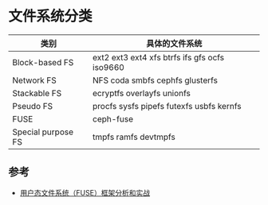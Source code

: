 # 文件系统分类

| 类别               | 具体的文件系统                                |
| ------------------ | --------------------------------------------- |
| Block-based FS     | ext2 ext3 ext4 xfs btrfs ifs gfs ocfs iso9660 |
| Network FS         | NFS coda smbfs cephfs glusterfs               |
| Stackable FS       | ecryptfs overlayfs unionfs                    |
| Pseudo FS          | procfs sysfs pipefs futexfs usbfs kernfs      |
| FUSE               | ceph-fuse                                     |
| Special purpose FS | tmpfs ramfs devtmpfs                          |

## 参考

* [用户态文件系统（FUSE）框架分析和实战](https://cloud.tencent.com/developer/article/1006138)